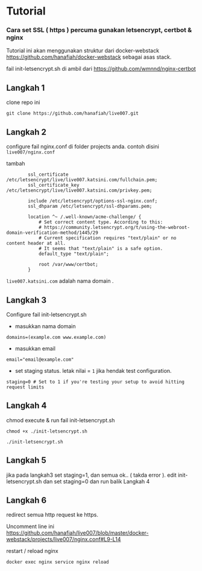# Tutorial
### Cara set SSL ( https ) percuma gunakan letsencrypt, certbot & nginx

Tutorial ini akan menggunakan  struktur dari docker-webstack https://github.com/hanafiah/docker-webstack sebagai asas stack.

fail init-letsencrypt.sh di ambil dari https://github.com/wmnnd/nginx-certbot

## Langkah 1
clone repo ini
```
git clone https://github.com/hanafiah/live007.git
```
## Langkah 2
configure fail nginx.conf di folder projects anda. contoh disini `live007/nginx.conf`

tambah
```
        ssl_certificate /etc/letsencrypt/live/live007.katsini.com/fullchain.pem;
        ssl_certificate_key /etc/letsencrypt/live/live007.katsini.com/privkey.pem;

        include /etc/letsencrypt/options-ssl-nginx.conf;
        ssl_dhparam /etc/letsencrypt/ssl-dhparams.pem;

        location ^~ /.well-known/acme-challenge/ {
            # Set correct content type. According to this:
            # https://community.letsencrypt.org/t/using-the-webroot-domain-verification-method/1445/29
            # Current specification requires "text/plain" or no content header at all.
            # It seems that "text/plain" is a safe option.
            default_type "text/plain";

            root /var/www/certbot;
        }
```

`live007.katsini.com` adalah nama domain .

## Langkah 3
Configure fail init-letsencrypt.sh

- masukkan nama domain 
``` 
domains=(example.com www.example.com)
```

- masukkan email 
``` 
email="email@example.com"
```

- set staging status. letak nilai = `1` jika hendak test configuration. 
``` 
staging=0 # Set to 1 if you're testing your setup to avoid hitting request limits
```

## Langkah 4
chmod execute & run fail init-letsencrypt.sh
```
chmod +x ./init-letsencrypt.sh
```
```
./init-letsencrypt.sh
```

## Langkah 5
jika pada langkah3 set staging=1, dan semua ok.. ( takda error ). edit init-letsencrypt.sh dan set staging=0 dan run balik Langkah 4

## Langkah 6
redirect semua http request ke https.

Uncomment line ini https://github.com/hanafiah/live007/blob/master/docker-webstack/projects/live007/nginx.conf#L9-L14

restart / reload nginx

```
docker exec nginx service nginx reload
```
